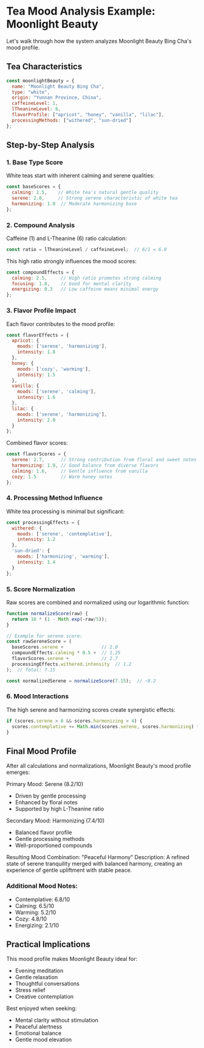 # Tea Mood Analysis Example: Moonlight Beauty

Let's walk through how the system analyzes Moonlight Beauty Bing Cha's mood profile.

## Tea Characteristics

```javascript
const moonlightBeauty = {
  name: "Moonlight Beauty Bing Cha",
  type: "white",
  origin: "Yunnan Province, China",
  caffeineLevel: 1,
  lTheanineLevel: 6,
  flavorProfile: ["apricot", "honey", "vanilla", "lilac"],
  processingMethods: ["withered", "sun-dried"]
};
```

## Step-by-Step Analysis

### 1. Base Type Score

White teas start with inherent calming and serene qualities:

```javascript
const baseScores = {
  calming: 1.5,    // White tea's natural gentle quality
  serene: 2.0,     // Strong serene characteristic of white tea
  harmonizing: 1.0  // Moderate harmonizing base
};
```

### 2. Compound Analysis

Caffeine (1) and L-Theanine (6) ratio calculation:
```javascript
const ratio = lTheanineLevel / caffeineLevel;  // 6/1 = 6.0
```

This high ratio strongly influences the mood scores:
```javascript
const compoundEffects = {
  calming: 2.5,     // High ratio promotes strong calming
  focusing: 1.8,    // Good for mental clarity
  energizing: 0.3   // Low caffeine means minimal energy
};
```

### 3. Flavor Profile Impact

Each flavor contributes to the mood profile:

```javascript
const flavorEffects = {
  apricot: {
    moods: ['serene', 'harmonizing'],
    intensity: 1.8
  },
  honey: {
    moods: ['cozy', 'warming'],
    intensity: 1.5
  },
  vanilla: {
    moods: ['serene', 'calming'],
    intensity: 1.6
  },
  lilac: {
    moods: ['serene', 'harmonizing'],
    intensity: 2.0
  }
};
```

Combined flavor scores:
```javascript
const flavorScores = {
  serene: 2.7,      // Strong contribution from floral and sweet notes
  harmonizing: 1.9, // Good balance from diverse flavors
  calming: 1.6,     // Gentle influence from vanilla
  cozy: 1.5         // Warm honey notes
};
```

### 4. Processing Method Influence

White tea processing is minimal but significant:
```javascript
const processingEffects = {
  withered: {
    moods: ['serene', 'contemplative'],
    intensity: 1.2
  },
  'sun-dried': {
    moods: ['harmonizing', 'warming'],
    intensity: 1.4
  }
};
```

### 5. Score Normalization

Raw scores are combined and normalized using our logarithmic function:
```javascript
function normalizeScore(raw) {
  return 10 * (1 - Math.exp(-raw/5));
}

// Example for serene score:
const rawSereneScore = (
  baseScores.serene +              // 2.0
  compoundEffects.calming * 0.5 +  // 1.25
  flavorScores.serene +            // 2.7
  processingEffects.withered.intensity  // 1.2
);  // Total: 7.15

const normalizedSerene = normalizeScore(7.15);  // ~8.2
```

### 6. Mood Interactions

The high serene and harmonizing scores create synergistic effects:
```javascript
if (scores.serene > 6 && scores.harmonizing > 4) {
  scores.contemplative += Math.min(scores.serene, scores.harmonizing) * 0.3;
}
```

## Final Mood Profile

After all calculations and normalizations, Moonlight Beauty's mood profile emerges:

Primary Mood: Serene (8.2/10)
- Driven by gentle processing
- Enhanced by floral notes
- Supported by high L-Theanine ratio

Secondary Mood: Harmonizing (7.4/10)
- Balanced flavor profile
- Gentle processing methods
- Well-proportioned compounds

Resulting Mood Combination: "Peaceful Harmony"
Description: A refined state of serene tranquility merged with balanced harmony, creating an experience of gentle upliftment with stable peace.

### Additional Mood Notes:
- Contemplative: 6.8/10
- Calming: 6.5/10
- Warming: 5.2/10
- Cozy: 4.8/10
- Energizing: 2.1/10

## Practical Implications

This mood profile makes Moonlight Beauty ideal for:
- Evening meditation
- Gentle relaxation
- Thoughtful conversations
- Stress relief
- Creative contemplation

Best enjoyed when seeking:
- Mental clarity without stimulation
- Peaceful alertness
- Emotional balance
- Gentle mood elevation
